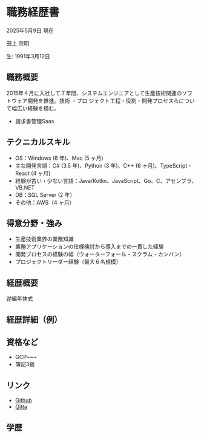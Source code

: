 # 職務経歴書

2025年5月9日 現在

田上 宗明

生: 1991年3月12日

## 職務概要

2015年４月に入社して７年間、システムエンジニアとして生産技術関連のソフトウェア開発を推進。技術 ・プロ
ジェクト工程・役割・開発プロセスらについて幅広い経験を積む。

- 請求書管理Saas

## テクニカルスキル

* OS：Windows (6 年)、Mac (5 ヶ月)
* 主な開発言語：C# (3.5 年)、Python (3 年)、C++ (6 ヶ月)、TypeScript・React (4 ヶ月)
* 経験が古い・少ない言語：Java/Kotlin、JavaScript、Go、C、アセンブラ、VB.NET
* DB：SQL Server (2 年）
* その他：AWS（4 ヶ月）

## 得意分野・強み

* 生産技術業界の業務知識
* 業務アプリケーションの仕様検討から導入までの一貫した経験
* 開発プロセスの経験の幅（ウォーターフォール・スクラム・カンバン）
* プロジェクトリーダー経験（最大６名規模）

## 経歴概要
逆編年体式


## 経歴詳細（例）

## 資格など

* GCP~~~
* 簿記3級

## リンク

* [Github](https://github.com/somei-san)
* [Qitta](https://qiita.com/goyaYellow)

## 学歴

